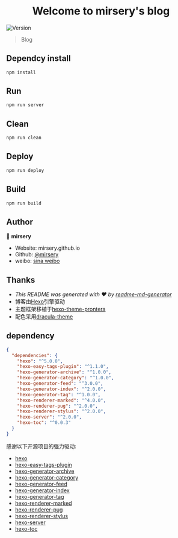 <h1 align="center">Welcome to mirsery's blog</h1>
<p>
  <img alt="Version" src="https://img.shields.io/badge/version-0.0.0-blue.svg?cacheSeconds=2592000" />
</p>

> Blog

## Dependcy install

```sh
npm install
```

## Run

```sh
npm run server
```
## Clean
```sh
npm run clean
```

## Deploy
```sh
npm run deploy
```

## Build
```sh
npm run build
```

## Author

👤 **mirsery**

* Website: mirsery.github.io
* Github: [@mirsery](https://github.com/mirsery)
* weibo: [sina weibo](https://weibo.com/lengyekuyu)

## Thanks

* _This README was generated with ❤️ by [readme-md-generator](https://github.com/kefranabg/readme-md-generator)_
* 博客由[Hexo](https://github.com/hexojs/hexo.git)引擎驱动
* 主题框架移植于[hexo-theme-prontera](https://github.com/AngryPowman/hexo-theme-prontera)
* 配色采用[dracula-theme](https://github.com/dracula/dracula-theme)

## dependency
```json
{
  "dependencies": {
    "hexo": "^5.0.0",
    "hexo-easy-tags-plugin": "^1.1.0",
    "hexo-generator-archive": "^1.0.0",
    "hexo-generator-category": "^1.0.0",
    "hexo-generator-feed": "^3.0.0",
    "hexo-generator-index": "^2.0.0",
    "hexo-generator-tag": "^1.0.0",
    "hexo-renderer-marked": "^4.0.0",
    "hexo-renderer-pug": "^2.0.0",
    "hexo-renderer-stylus": "^2.0.0",
    "hexo-server": "^2.0.0",
    "hexo-toc": "^0.0.3"
  }
}
```

感谢以下开源项目的强力驱动:

* [hexo](https://github.com/hexojs/hexo) 
* [hexo-easy-tags-plugin](https://github.com/dailyrandomphoto/hexo-easy-tags-plugin)
* [hexo-generator-archive](https://github.com/hexojs/hexo-generator-archive)
* [hexo-generator-category](https://github.com/hexojs/hexo-generator-category)
* [hexo-generator-feed](https://github.com/hexojs/hexo-generator-feed)
* [hexo-generator-index](https://github.com/hexojs/hexo-generator-index)
* [hexo-generator-tag](https://github.com/hexojs/hexo-generator-tag)
* [hexo-renderer-marked](https://github.com/hexojs/hexo-renderer-marked)
* [hexo-renderer-pug](https://github.com/hexojs/hexo-renderer-pug)
* [hexo-renderer-stylus](https://github.com/hexojs/hexo-renderer-stylus)
* [hexo-server](https://github.com/hexojs/hexo-server)
* [hexo-toc](https://github.com/bubkoo/hexo-toc)


